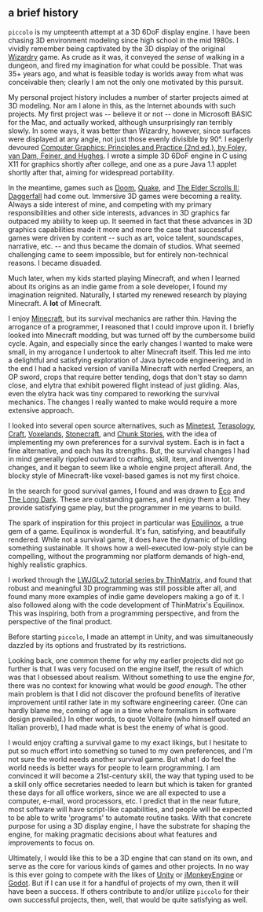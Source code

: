 ## a brief history
`piccolo` is my umpteenth attempt at a 3D 6DoF display engine.  I have been chasing 3D environment modeling since high school in the mid 1980s.  I vividly remember being captivated by the 3D display of the original [Wizardry](https://en.wikipedia.org/wiki/Wizardry:_Proving_Grounds_of_the_Mad_Overlord) game.  As crude as it was, it conveyed the _sense_ of walking in a dungeon, and fired my imagination for what could be possible.  That was 35+ years ago, and what is feasible today is worlds away from what was conceivable then; clearly I am not the only one motivated by this pursuit.

My personal project history includes a number of starter projects aimed at 3D modeling.  Nor am I alone in this, as the Internet abounds with such projects.  My first project was -- believe it or not -- done in Microsoft BASIC for the Mac, and actually worked, although unsurprisingly ran terribly slowly.  In some ways, it was better than Wizardry, however, since surfaces were displayed at any angle, not just those evenly divisible by 90&deg;.  I eagerly devoured [Computer Graphics: Principles and Practice (2nd ed.), by Foley, van Dam, Feiner, and Hughes](https://en.wikipedia.org/wiki/Computer_Graphics:_Principles_and_Practice).  I wrote a simple 3D 6DoF engine in C using X11 for graphics shortly after college, and one as a pure Java 1.1 applet shortly after that, aiming for widespread portability.

In the meantime, games such as [Doom](https://en.wikipedia.org/wiki/Doom_(1993_video_game)), [Quake](https://en.wikipedia.org/wiki/Quake_(video_game)), and [The Elder Scrolls II: Daggerfall](https://en.wikipedia.org/wiki/The_Elder_Scrolls_II:_Daggerfall) had come out.  Immersive 3D games were becoming a reality.  Always a side interest of mine, and competing with my primary responsibilities and other side interests, advances in 3D graphics far outpaced my ability to keep up.  It seemed in fact that these advances in 3D graphics capabilities made it more and more the case that successful games were driven by content -- such as art, voice talent, soundscapes, narrative, etc. -- and thus became the domain of studios.  What seemed challenging came to seem impossible, but for entirely non-technical reasons.  I became disuaded.

Much later, when my kids started playing Minecraft, and when I learned about its origins as an indie game from a sole developer, I found my imagination reignited.  Naturally, I started my renewed research by playing Minecraft.  A **lot** of Minecraft.

I enjoy [Minecraft](https://minecraft.net/), but its survival mechanics are rather thin.  Having the arrogance of a programmer, I reasoned that I could improve upon it.  I briefly looked into Minecraft modding, but was turned off by the cumbersome build cycle.  Again, and especially since the early changes I wanted to make were small, in my arrogance I undertook to alter Minecraft itself.  This led me into a delightful and satisfying exploration of Java bytecode engineering, and in the end I had a hacked version of vanilla Minecraft with nerfed Creepers, an OP sword, crops that require better tending, dogs that don't stay so damn close, and elytra that exhibit powered flight instead of just gliding.  Alas, even the elytra hack was tiny compared to reworking the survival mechanics.  The changes I really wanted to make would require a more extensive approach.

I looked into several open source alternatives, such as [Minetest](https://www.minetest.net/), [Terasology](https://terasology.org/), [Craft](https://github.com/fogleman/Craft), [Voxelands](https://www.voxelands.com/), [Stonecraft](https://mrcerealguy.itch.io/stonecraft), and [Chunk Stories](http://chunkstories.xyz/), with the idea of implementing my own preferences for a survival system.  Each is in fact a fine alternative, and each has its strengths.  But, the survival changes I had in mind generally rippled outward to crafting, skill, item, and inventory changes, and it began to seem like a whole engine project afterall.  And, the blocky style of Minecraft-like voxel-based games is not my first choice.

In the search for good survival games, I found and was drawn to [Eco](https://www.strangeloopgames.com/eco/) and [The Long Dark](http://www.thelongdark.com/).  These are outstanding games, and I enjoy them a lot.  They provide satisfying game play, but the programmer in me yearns to build.

The spark of inspiration for this project in particular was [Equilinox](https://store.steampowered.com/app/853550/Equilinox/), a true gem of a game.  Equilinox is wonderful.  It's fun, satisfying, and beautifully rendered.  While not a survival game, it does have the dynamic of building something sustainable.  It shows how a well-executed low-poly style can be compelling, without the programming nor platform demands of high-end, highly realistic graphics.

I worked through the [LWJGLv2 tutorial series by ThinMatrix](https://www.youtube.com/watch?v=VS8wlS9hF8E&feature=youtu.be&list=PLRIWtICgwaX0u7Rf9zkZhLoLuZVfUksDP), and found that robust and meaningful 3D programming was still possible after all, and found many more examples of indie game developers making a go of it.  I also followed along with the code development of ThinMatrix's Equilinox.  This was inspiring, both from a programming perspective, and from the perspective of the final product.

Before starting `piccolo`, I made an attempt in Unity, and was simultaneously dazzled by its options and frustrated by its restrictions.

Looking back, one common theme for why my earlier projects did not go further is that I was very focused on the engine itself, the result of which was that I obsessed about realism.  Without something to use the engine _for_, there was no context for knowing what would be _good enough_.  The other main problem is that I did not discover the profound benefits of iterative improvement until rather late in my software engineering career.  (One can hardly blame me, coming of age in a time where formalism in software design prevailed.)  In other words, to quote Voltaire (who himself quoted an Italian proverb), I had made what is best the enemy of what is good.

I would enjoy crafting a survival game to my exact likings, but I hesitate to put so much effort into something so tuned to my own preferences, and I'm not sure the world needs another survival game.  But what I do feel the world needs is better ways for people to learn programming.  I am convinced it will become a 21st-century skill, the way that typing used to be a skill only office secretaries needed to learn but which is taken for granted these days for all office workers, since we are all expected to use a computer, e-mail, word processors, etc.  I predict that in the near future, most software will have script-like capabilities, and people will be expected to be able to write 'programs' to automate routine tasks.  With that concrete purpose for using a 3D display engine, I have the substrate for shaping the engine, for making pragmatic decisions about what features and improvements to focus on.

Ultimately, I would like this to be a 3D engine that can stand on its own, and serve as the core for various kinds of games and other projects.  In no way is this ever going to compete with the likes of [Unity](https://unity3d.com/) or [jMonkeyEngine](http://jmonkeyengine.org/) or [Godot](https://godotengine.org/).  But if I can use it for a handful of projects of my own, then it will have been a success.  If others contribute to and/or utilize `piccolo` for their own successful projects, then, well, that would be quite satisfying as well.

